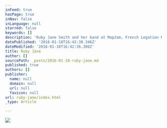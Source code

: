 ```yaml
---
inFeed: true
hasPage: true
inNav: false
inLanguage: null
starred: false
keywords: []
description: 'Ruby Jane Smith and her band at MapJam, French Legation Museum, Austin, TX'
datePublished: '2016-01-18T16:42:38.346Z'
dateModified: '2016-01-18T16:42:36.306Z'
title: Ruby Jane
author: []
sourcePath: _posts/2016-01-18-ruby-jane.md
published: true
authors: []
publisher:
  name: null
  domain: null
  url: null
  favicon: null
url: ruby-jane/index.html
_type: Article

---
```

![](https://s3-us-west-2.amazonaws.com/the-grid-img/p/b15b3409ab43da251be15d86ca02baaaa184adae.jpg)